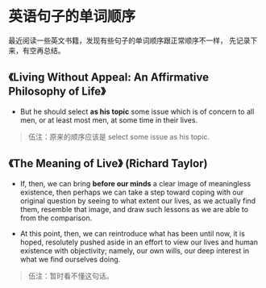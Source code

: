 # 英语句子的单词顺序

最近阅读一些英文书籍，发现有些句子的单词顺序跟正常顺序不一样，
先记录下来，有空再总结。

## 《Living Without Appeal: An Affirmative Philosophy of Life》

- But he should select **as his topic** some issue which is of concern to all men,
  or at least most men, at some time in their lives.

> 伍注：原来的顺序应该是 select some issue as his topic.

## 《The Meaning of Live》 (Richard Taylor)

- If, then, we can bring **before our minds** a clear image of meaningless existence,
  then perhaps we can take a step toward coping with our original question by seeing to what extent our lives,
  as we actually find them, resemble that image, and draw such lessons as we are able to from the comparison.

- At this point, then, we can reintroduce what has been until now, it is hoped, resolutely pushed aside in an effort to view our lives and human existence with objectivity;
  namely, our own wills, our deep interest in what we find ourselves doing.

> 伍注：暂时看不懂这句话。
